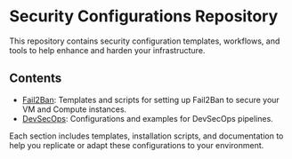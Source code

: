 # Security Configurations Repository

This repository contains security configuration templates, workflows, and tools to help enhance and harden your infrastructure.

## Contents

- [Fail2Ban](./fail2ban/README.md): Templates and scripts for setting up Fail2Ban to secure your VM and Compute instances.
- [DevSecOps](./devsecops/README.md): Configurations and examples for DevSecOps pipelines.

Each section includes templates, installation scripts, and documentation to help you replicate or adapt these configurations to your environment.
